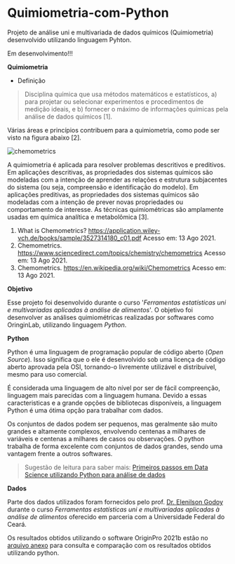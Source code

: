 # Quimiometria-com-Python
Projeto de análise uni e multivariada de dados químicos (Quimiometria) desenvolvido utilizando linguagem Pyhton.

Em desenvolvimento!!!

**Quimiometria**

* Definição
> Disciplina química que usa métodos matemáticos e estatísticos, a) para projetar ou selecionar experimentos e procedimentos de medição ideais, e b) fornecer o máximo de informações químicas pela análise de dados químicos [1].

Várias áreas e princípios contribuem para a quimiometria, como pode ser visto na figura abaixo [2].

![chemometrics](https://ars.els-cdn.com/content/image/3-s2.0-B9780128008744000192-f19-02-9780128008744.jpg)

A quimiometria é aplicada para resolver problemas descritivos e preditivos. Em aplicações descritivas, as propriedades dos sistemas químicos são modeladas com a intenção de aprender as relações e estrutura subjacentes do sistema (ou seja, compreensão e identificação do modelo). Em aplicações preditivas, as propriedades dos sistemas químicos são modeladas com a intenção de prever novas propriedades ou comportamento de interesse. As técnicas quimiométricas são amplamente usadas em química analítica e metabolômica [3].
 1. What is Chemometrics? <https://application.wiley-vch.de/books/sample/3527314180_c01.pdf> Acesso em: 13 Ago 2021.
 2. Chemometrics. <https://www.sciencedirect.com/topics/chemistry/chemometrics> Acesso em: 13 Ago 2021.
 3. Chemometrics. <https://en.wikipedia.org/wiki/Chemometrics> Acesso em: 13 Ago 2021.

**Objetivo**

Esse projeto foi desenvolvido durante o curso '*Ferramentas estatísticas uni e multivariadas aplicadas à análise de alimentos*'.
O objetivo foi desenvolver as análises quimiométricas realizadas por softwares como OringinLab, utilizando linguagem *Python*.

**Python**

Python é uma linguagem de programação popular de código aberto (*Open Source*). Isso significa que o ele é desenvolvido sob uma licença de código aberto aprovada pela OSI, tornando-o livremente utilizável e distribuível, mesmo para uso comercial.

É considerada uma linguagem de alto nível por ser de fácil compreenção, linguagem mais parecidas com a linguagem humana. Devido a essas caracteristicas e a grande opções de bibliotecas disponíveis, a linguagem Python é uma ótima opção para trabalhar com dados. 

Os conjuntos de dados podem ser pequenos, mas geralmente são muito grandes e altamente complexos, envolvendo centenas a milhares de variáveis ​​e centenas a milhares de casos ou observações. O python trabalha de forma excelente com conjuntos de dados grandes, sendo uma vantagem frente a outros softwares.

>Sugestão de leitura para saber mais: [Primeiros passos em Data Science utilizando Python para análise de dados](https://medium.com/data-hackers/primeiros-passos-em-data-science-utilizando-python-para-an%C3%A1lise-de-dados-823436432b28)

**Dados**

Parte dos dados utilizados foram fornecidos pelo prof. [Dr. Elenilson Godoy](https://www.linkedin.com/in/elenilson-godoy-alves-filho-01528471/) durante o curso *Ferramentas estatísticas uni e multivariadas aplicadas à análise de alimentos* oferecido em parceria com a Universidade Federal do Ceará. 

Os resultados obtidos utilizando o software OriginPro 2021b estão no [arquivo anexo](https://github.com/CarolineOlive/Quimiometria-com-Python/blob/main/Anexo%20Projeto%20Quimiometria%20com%20Python.pdf) para consulta e comparação com os resultados obtidos utilizando python.

